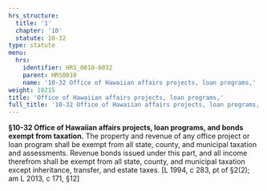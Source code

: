 ```yaml
---
hrs_structure:
  title: '1'
  chapter: '10'
  statute: 10-32
type: statute
menu:
  hrs:
    identifier: HRS_0010-0032
    parent: HRS0010
    name: '10-32 Office of Hawaiian affairs projects, loan programs,'
weight: 18215
title: 'Office of Hawaiian affairs projects, loan programs,'
full_title: '10-32 Office of Hawaiian affairs projects, loan programs,'
---
```

**§10-32 Office of Hawaiian affairs projects, loan programs, and bonds exempt from taxation.** The property and revenue of any office project or loan program shall be exempt from all state, county, and municipal taxation and assessments. Revenue bonds issued under this part, and all income therefrom shall be exempt from all state, county, and municipal taxation except inheritance, transfer, and estate taxes. [L 1994, c 283, pt of §2(2); am L 2013, c 171, §12]